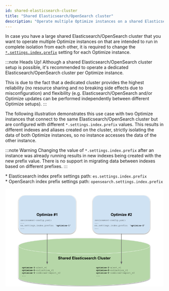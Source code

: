 ```yaml
---
id: shared-elasticsearch-cluster
title: "Shared Elasticsearch/OpenSearch cluster"
description: "Operate multiple Optimize instances on a shared Elasticsearch/OpenSearch cluster."
---
```


In case you have a large shared Elasticsearch/OpenSearch cluster that you want to operate multiple Optimize instances on that are intended to run in complete isolation from each other, it is required to change the [`*.settings.index.prefix`](./configuration/system-configuration.md#index-settings) setting for each Optimize instance.

:::note Heads Up!
Although a shared Elasticsearch/OpenSearch cluster setup is possible, it's recommended to operate a dedicated Elasticsearch/OpenSearch cluster per Optimize instance.

This is due to the fact that a dedicated cluster provides the highest reliability (no resource sharing and no breaking side effects due to misconfiguration) and flexibility (e.g. Elasticsearch/OpenSearch and/or Optimize updates can be performed independently between different Optimize setups).
:::

The following illustration demonstrates this use case with two Optimize instances that connect to the same Elasticsearch/OpenSearch cluster but are configured with different `*.settings.index.prefix` values. This results in different indexes and aliases created on the cluster, strictly isolating the data of both Optimize instances, so no instance accesses the data of the other instance.

:::note Warning
Changing the value of `*.settings.index.prefix` after an instance was already running results in new indexes being created with the new prefix value. There is no support in migrating data between indexes based on different prefixes.
:::

\* Elasticsearch index prefix settings path: `es.settings.index.prefix`<br/> \* OpenSearch index prefix settings path: `opensearch.settings.index.prefix`

![Shared Elasticsearch Cluster Setup](img/shared-elasticsearch-cluster.png)
